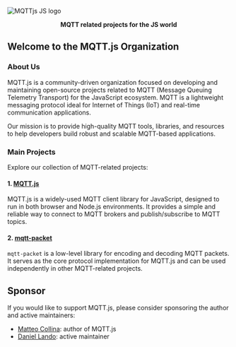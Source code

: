 ![MQTTjs JS logo](https://raw.githubusercontent.com/mqttjs/MQTT.js/137ee0e3940c1f01049a30248c70f24dc6e6f829/MQTT.js.png)

<p align="center"><b>MQTT related projects for the JS world</b></p>

## Welcome to the MQTT.js Organization

### About Us

MQTT.js is a community-driven organization focused on developing and maintaining open-source projects related to MQTT (Message Queuing Telemetry Transport) for the JavaScript ecosystem. MQTT is a lightweight messaging protocol ideal for Internet of Things (IoT) and real-time communication applications.

Our mission is to provide high-quality MQTT tools, libraries, and resources to help developers build robust and scalable MQTT-based applications.

### Main Projects

Explore our collection of MQTT-related projects:

#### 1. [MQTT.js](https://github.com/mqttjs/MQTT.js)

MQTT.js is a widely-used MQTT client library for JavaScript, designed to run in both browser and Node.js environments. It provides a simple and reliable way to connect to MQTT brokers and publish/subscribe to MQTT topics.

#### 2. [mqtt-packet](https://github.com/mqttjs/mqtt-packet)

`mqtt-packet` is a low-level library for encoding and decoding MQTT packets. It serves as the core protocol implementation for MQTT.js and can be used independently in other MQTT-related projects.

## Sponsor

If you would like to support MQTT.js, please consider sponsoring the author and active maintainers:

- [Matteo Collina](https://github.com/sponsors/mcollina): author of MQTT.js
- [Daniel Lando](https://github.com/sponsors/robertsLando): active maintainer
